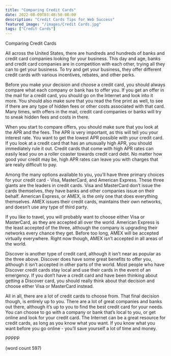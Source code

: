 ```yaml
---
title: "Comparing Credit Cards"
date: 2022-08-09T03:48:50-08:00
description: "Credit Cards Tips for Web Success"
featured_image: "/images/Credit Cards.jpg"
tags: ["Credit Cards"]
---
```


Comparing Credit Cards

All across the United States, there are hundreds and hundreds of banks and credit card companies looking for your business. This day and age, banks and credit card companies are in competition with each other, trying all they can to get your business. To try and get your business, they offer different credit cards with various incentives, rebates, and other perks.

Before you make your decision and choose a credit card, you should always compare what each company or bank has to offer you.  If you get an offer in the mail for a credit card, you should go on the Internet and look into it more.  You should also make sure that you read the fine print as well, to see if there are any type of hidden fees or other costs associated with that card.  Many times, with offers in the mail, credit card companies or banks will try to sneak hidden fees and costs in there.

When you start to compare offers, you should make sure that you look at the APR and the fees.  The APR is very important, as this will tell you your interest rate.  You want to get the lowest APR possible with your credit card.  If you look at a credit card that has an unusually high APR, you should immediately rule it out.  Credit cards that come with high APR rates can easily lead you on a roller coaster towards credit card debt.  No matter how good your credit may be, high APR rates can leave you with charges that are really difficult to pay.

Among the many options available to you, you’ll have three primary choices for your credit card - Visa, MasterCard, and American Express.  These three giants are the leaders in credit cards.  Visa and MasterCard don’t issue the cards themselves, they have banks and other companies issue on their behalf.  American Express, or AMEX, is the only one that does everything themselves.  AMEX issues their credit cards, maintains their own networks, and doesn’t use any type of third party.

If you like to travel, you will probably want to choose either Visa or MasterCard, as they are accepted all over the world.  American Express is the least accepted of the three, although the company is upgrading their networks every chance they get.  Before too long, AMEX will be accepted virtually everywhere.  Right now though, AMEX isn’t accepted in all areas of the world.

Discover is another type of credit card, although it isn’t near as popular as the three above.  Discover does have some great benefits to offer you, although it isn’t accepted in other parts of the world.  Most people who have Discover credit cards stay local and use their cards in the event of an emergency.  If you don’t have a credit card and have been thinking about getting a Discover card, you should really think about that decision and choose either Visa or MasterCard instead.  

All in all, there are a lot of credit cards to choose from.  That final decision though, is entirely up to you.  There are a lot of great companies and banks out there, although it’s up to you to find the best credit card for your needs.  You can choose to go with a company or bank that’s local to you, or get online and look for your credit card.  The Internet can be a great resource for credit cards, as long as you know what you want.  If you know what you want before you go online - you’ll save yourself a lot of time and money.

PPPPP

(word count 597)
